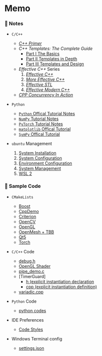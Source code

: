 # Memo

### 🌱 Notes

- `C/C++`
    - *[C++ Primer](./notes/cpp/cpp_primer_notes.md)*
    - *C++ Templates: The Complete Guide*
        - [Part I The Basics](./notes/cpp/cpp_templates_the_complete_guide_notes.md)
        - [Part II Templates in Depth](./notes/cpp/cpp_templates_the_complete_guide_notes_part_2.md)
        - [Part III Templates and Design](./notes/cpp/cpp_templates_the_complete_guide_notes_part_3.md)
    - *Effective C++* Series
        1. *[Effective C++](./notes/cpp/effective_cpp_notes_01_effective_cpp.md)*
        2. *[More Effective C++](./notes/cpp/effective_cpp_notes_02_more_effective_cpp.md)*
        3. *[Effective STL](./notes/cpp/effective_cpp_notes_03_effective_stl.md)*
        4. *[Effective Modern C++](./notes/cpp/effective_cpp_notes_04_effective_modern_cpp.md)*
    - *[CPP Concurrency In Action](./notes/cpp/cpp_concurrency_in_action_notes.md)*

- `Python`
    - [`Python` Offical Tutorial Notes](./notes/py/py.md)
    - [`NumPy` Tutorial Notes](./notes/py/numpy.md)
    - [`PyTorch` Tutorial Notes](./notes/py/pytorch.md)
    - [`matplotlib` Offical Tutorial](./notes/py/matplotlib.md)
    - [`SymPy` Offical Tutorial](./notes/py/sympy/sympy.md)

- `ubuntu` Management
    1. [System Installation](./notes/ubuntu/01-system-installation.md)
    2. [System Configuration](./notes/ubuntu/02-system-configuration.md)
    3. [Environment Configuration](./notes/ubuntu/03-environment-configuration.md)
    4. [System Management](./notes/ubuntu/04-system-management.md)
    5. [WSL 2](./notes/ubuntu/05-wsl-2.md)

### 🌱 Sample Code

- `CMakeLists`
    - [Boost](./code/CMakeLists/Boost/CMakeLists.txt)
    - [CppDemo](./code/CMakeLists/CppDemo/CMakeLists.txt)
    - [Criterion](./code/CMakeLists/Criterion/CMakeLists.txt)
    - [OpenCV](./code/CMakeLists/OpenCV/CMakeLists.txt)
    - [OpenGL](./code/CMakeLists/OpenGL/CMakeLists.txt)
    - [OpenMesh + TBB](./code/CMakeLists/OpenMesh+TBB/CMakeLists.txt)
    - [Qt5](./code/CMakeLists/Qt5/CMakeLists.txt)
    - [Torch](./code/CMakeLists/Torch/CMakeLists.txt)

- `C/C++` Code
    - [debug.h](./code/debug.h)
    - [OpenGL Shader](./code/Shader.h)
    - [pipe_demo.c](./code/pipe_demo.c)
    - [TimerGuard]
        - [h (explicit instantiation declaration](./code/TimerGuard/include/util/TimerGuard.h)
        - [cpp (explicit instantiation definition)](./code/TimerGuard/src/util/TimerGuard.cpp)
    - [variadic.cpp](./code/variadic.cpp)

- `Python` Code
    - [python codes](./code/python_code.md)

- IDE Preferences
    - [Code Styles](./code/ide%20preferences)

- Windows Terminal config
    - [settings.json](./code/Windows%20Terminal)
